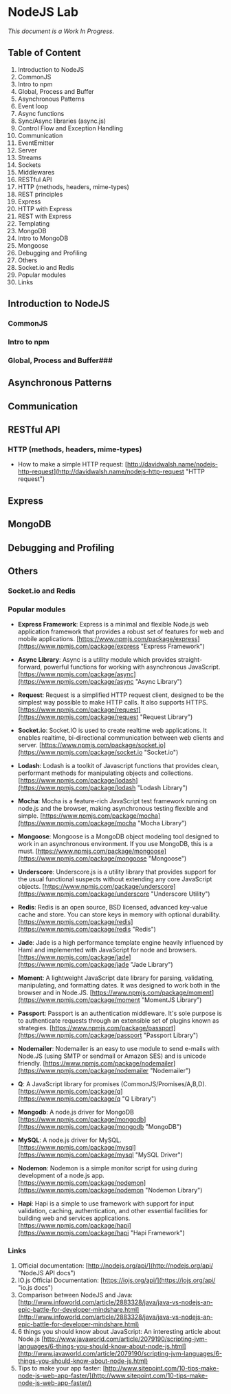 # NodeJS Lab
*This document is a Work In Progress.*

## Table of Content
1. Introduction to NodeJS
  1. CommonJS
  2. Intro to npm
  3. Global, Process and Buffer
2. Asynchronous Patterns
  1. Event loop
  2. Async functions
  3. Sync/Async libraries (async.js)
  4. Control Flow and Exception Handling
3. Communication 
  1. EventEmitter
  2. Server
  3. Streams
  4. Sockets
  5. Middlewares
4. RESTful API
  1. HTTP (methods, headers, mime-types)
  2. REST principles
5. Express
  1. HTTP with Express
  2. REST with Express
  3. Templating
6. MongoDB
  1. Intro to MongoDB
  2. Mongoose
7. Debugging and Profiling
8. Others
  1. Socket.io and Redis
  2. Popular modules
  3. Links

## Introduction to NodeJS ##
### CommonJS ###
### Intro to npm ###
### Global, Process and Buffer###

## Asynchronous Patterns ##
## Communication ##
## RESTful API ##
### HTTP (methods, headers, mime-types) ###
- How to make a simple HTTP request: [http://davidwalsh.name/nodejs-http-request](http://davidwalsh.name/nodejs-http-request "HTTP request")
## Express ##
## MongoDB ##
## Debugging and Profiling ##
## Others ##
### Socket.io and Redis ###
### Popular modules ###
- **Express Framework**: Express is a minimal and flexible Node.js web application framework that provides a robust set of features for web and mobile applications. [https://www.npmjs.com/package/express](https://www.npmjs.com/package/express "Express Framework")

- **Async Library**: Async is a utility module which provides straight-forward, powerful functions for working with asynchronous JavaScript. [https://www.npmjs.com/package/async](https://www.npmjs.com/package/async "Async Library")

- **Request**: Request is a simplified HTTP request client, designed to be the simplest way possible to make HTTP calls. It also supports HTTPS. [https://www.npmjs.com/package/request](https://www.npmjs.com/package/request "Request Library")

- **Socket.io**: Socket.IO is used to create realtime web applications. It enables realtime, bi-directional communication between web clients and server. [https://www.npmjs.com/package/socket.io](https://www.npmjs.com/package/socket.io "Socket.io")

- **Lodash**: Lodash is a toolkit of Javascript functions that provides clean, performant methods for manipulating objects and collections. [https://www.npmjs.com/package/lodash](https://www.npmjs.com/package/lodash "Lodash Library")

- **Mocha**: Mocha is a feature-rich JavaScript test framework running on node.js and the browser, making asynchronous testing flexible and simple. [https://www.npmjs.com/package/mocha](https://www.npmjs.com/package/mocha "Mocha Library")

- **Mongoose**: Mongoose is a MongoDB object modeling tool designed to work in an asynchronous environment. If you use MongoDB, this is a must. [https://www.npmjs.com/package/mongoose](https://www.npmjs.com/package/mongoose "Mongoose")

- **Underscore**: Underscore.js is a utility library that provides support for the usual functional suspects without extending any core JavaScript objects. [https://www.npmjs.com/package/underscore](https://www.npmjs.com/package/underscore "Underscore Utility")

- **Redis**: Redis is an open source, BSD licensed, advanced key-value cache and store. You can store keys in memory with optional durability. [https://www.npmjs.com/package/redis](https://www.npmjs.com/package/redis "Redis")

- **Jade**: Jade is a high performance template engine heavily influenced by Haml and implemented with JavaScript for node and browsers. [https://www.npmjs.com/package/jade](https://www.npmjs.com/package/jade "Jade Library")

- **Moment**: A lightweight JavaScript date library for parsing, validating, manipulating, and formatting dates. It was designed to work both in the browser and in Node.JS. [https://www.npmjs.com/package/moment](https://www.npmjs.com/package/moment "MomentJS Library")

- **Passport**: Passport is an authentication middleware. It's sole purpose is to authenticate requests through an extensible set of plugins known as strategies.  [https://www.npmjs.com/package/passport](https://www.npmjs.com/package/passport "Passport Library")

- **Nodemailer**: Nodemailer is an easy to use module to send e-mails with Node.JS (using SMTP or sendmail or Amazon SES) and is unicode friendly. [https://www.npmjs.com/package/nodemailer](https://www.npmjs.com/package/nodemailer "Nodemailer")

- **Q**: A JavaScript library for promises (CommonJS/Promises/A,B,D). [https://www.npmjs.com/package/q](https://www.npmjs.com/package/q "Q Library")

- **Mongodb**: A node.js driver for MongoDB [https://www.npmjs.com/package/mongodb](https://www.npmjs.com/package/mongodb "MongoDB")

- **MySQL**: A node.js driver for MySQL. [https://www.npmjs.com/package/mysql](https://www.npmjs.com/package/mysql "MySQL Driver")

- **Nodemon**: Nodemon is a simple monitor script for using during development of a node.js app. [https://www.npmjs.com/package/nodemon](https://www.npmjs.com/package/nodemon "Nodemon Library")

- **Hapi**: Hapi is a simple to use framework with support for input validation, caching, authentication, and other essential facilities for building web and services applications. [https://www.npmjs.com/package/hapi](https://www.npmjs.com/package/hapi "Hapi Framework")

### Links ###
1. Official documentation: [http://nodejs.org/api/](http://nodejs.org/api/ "NodeJS API docs")
2. IO.js Official Documentation: [https://iojs.org/api/](https://iojs.org/api/ "io.js docs")
3. Comparison between NodeJS and Java: [http://www.infoworld.com/article/2883328/java/java-vs-nodejs-an-epic-battle-for-developer-mindshare.html](http://www.infoworld.com/article/2883328/java/java-vs-nodejs-an-epic-battle-for-developer-mindshare.html)
4. 6 things you should know about JavaScript: An interesting article about Node.js [http://www.javaworld.com/article/2079190/scripting-jvm-languages/6-things-you-should-know-about-node-js.html](http://www.javaworld.com/article/2079190/scripting-jvm-languages/6-things-you-should-know-about-node-js.html)
5. Tips to make your app faster: [http://www.sitepoint.com/10-tips-make-node-js-web-app-faster/](http://www.sitepoint.com/10-tips-make-node-js-web-app-faster/)